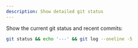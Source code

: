 ```yaml
---
description: Show detailed git status
---
```


Show the current git status and recent commits:

```bash
git status && echo '---' && git log --oneline -5
```